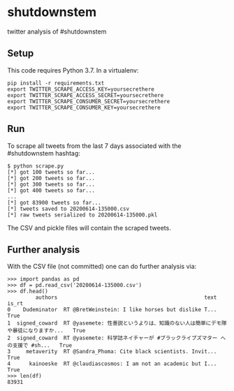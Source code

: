 # shutdownstem
twitter analysis of #shutdownstem

## Setup

This code requires Python 3.7. In a virtualenv:

```
pip install -r requirements.txt
export TWITTER_SCRAPE_ACCESS_KEY=yoursecrethere
export TWITTER_SCRAPE_ACCESS_SECRET=yoursecrethere
export TWITTER_SCRAPE_CONSUMER_SECRET=yoursecrethere
export TWITTER_SCRAPE_CONSUMER_KEY=yoursecrethere
```

## Run

To scrape all tweets from the last 7 days associated with the #shutdownstem hashtag:

```
$ python scrape.py
[*] got 100 tweets so far...
[*] got 200 tweets so far...
[*] got 300 tweets so far...
[*] got 400 tweets so far...
...
[*] got 83900 tweets so far...
[*] tweets saved to 20200614-135000.csv
[*] raw tweets serialized to 20200614-135000.pkl
```

The CSV and pickle files will contain the scraped tweets.

## Further analysis

With the CSV file (not committed) one can do further analysis via:

```
>>> import pandas as pd
>>> df = pd.read_csv('20200614-135000.csv')
>>> df.head()
         authors                                               text  is_rt
0    Dudeminator  RT @BretWeinstein: I like horses but dislike T...   True
1  signed_coward  RT @yasemete: 性善説というよりは、知識のない人は簡単にデモ隊や暴徒になりますか...   True
2  signed_coward  RT @yasemete: 科学誌ネイチャーが #ブラックライブズマター への支援で #sh...   True
3     metaverity  RT @Sandra_Phoma: Cite black scientists. Invit...   True
4      kainoeske  RT @claudiascosmos: I am not an academic but I...   True
>>> len(df)
83931
```
